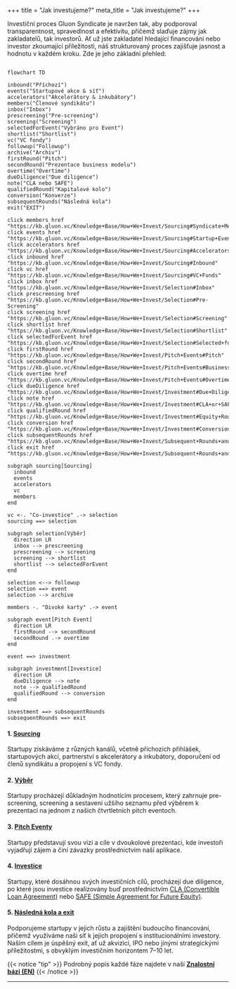+++
title = "Jak investujeme?"
meta_title = "Jak investujeme?"
+++

Investiční proces Gluon Syndicate je navržen tak, aby podporoval transparentnost, spravedlnost a efektivitu, přičemž slaďuje zájmy jak zakladatelů, tak investorů. Ať už jste zakladatel hledající financování nebo investor zkoumající příležitosti, náš strukturovaný proces zajišťuje jasnost a hodnotu v každém kroku. Zde je jeho základní přehled:


```mermaid

flowchart TD

inbound("Příchozí")
events("Startupové akce & síť")
accelerators("Akcelerátory & inkubátory")
members("Členové syndikátu")
inbox("Inbox")
prescreening("Pre-screening")
screening("Screening")
selectedForEvent("Vybráno pro Event")
shortlist("Shortlist")
vc("VC fondy")
followup("Followup")
archive("Archiv")
firstRound("Pitch")
secondRound("Prezentace business modelu")
overtime("Overtime")
dueDiligence("Due diligence")
note("CLA nebo SAFE")
qualifiedRound("Kapitalové kolo")
conversion("Konverze")
subsequentRounds("Následná kola")
exit("EXIT") 

click members href "https://kb.gluon.vc/Knowledge+Base/How+We+Invest/Sourcing#Syndicate+Members"
click events href "https://kb.gluon.vc/Knowledge+Base/How+We+Invest/Sourcing#Startup+Events+%26+Network"
click accelerators href "https://kb.gluon.vc/Knowledge+Base/How+We+Invest/Sourcing#Accelerators+%26+Incubators"
click inbound href "https://kb.gluon.vc/Knowledge+Base/How+We+Invest/Sourcing#Inbound"
click vc href "https://kb.gluon.vc/Knowledge+Base/How+We+Invest/Sourcing#VC+Funds"
click inbox href "https://kb.gluon.vc/Knowledge+Base/How+We+Invest/Selection#Inbox"
click prescreening href "https://kb.gluon.vc/Knowledge+Base/How+We+Invest/Selection#Pre-Screening"
click screening href "https://kb.gluon.vc/Knowledge+Base/How+We+Invest/Selection#Screening"
click shortlist href "https://kb.gluon.vc/Knowledge+Base/How+We+Invest/Selection#Shortlist"
click selectedForEvent href "https://kb.gluon.vc/Knowledge+Base/How+We+Invest/Selection#Selected+for+Event"
click firstRound href "https://kb.gluon.vc/Knowledge+Base/How+We+Invest/Pitch+Events#Pitch"
click secondRound href "https://kb.gluon.vc/Knowledge+Base/How+We+Invest/Pitch+Events#Business+Model+Presentation"
click overtime href "https://kb.gluon.vc/Knowledge+Base/How+We+Invest/Pitch+Events#Overtime"
click dueDiligence href "https://kb.gluon.vc/Knowledge+Base/How+We+Invest/Investment#Due+Diligence"
click note href "https://kb.gluon.vc/Knowledge+Base/How+We+Invest/Investment#CLA+or+SAFE"
click qualifiedRound href "https://kb.gluon.vc/Knowledge+Base/How+We+Invest/Investment#Equity+Round"
click conversion href "https://kb.gluon.vc/Knowledge+Base/How+We+Invest/Investment#Conversion"
click subsequentRounds href "https://kb.gluon.vc/Knowledge+Base/How+We+Invest/Subsequent+Rounds+and+Exit#Subsequent+Rounds"
click exit href "https://kb.gluon.vc/Knowledge+Base/How+We+Invest/Subsequent+Rounds+and+Exit#Exit"

subgraph sourcing[Sourcing]
  inbound
  events
  accelerators
  vc
  members
end

vc <-. "Co-investice" .-> selection
sourcing ==> selection

subgraph selection[Výběr]
  direction LR
  inbox --> prescreening
  prescreening --> screening
  screening --> shortlist
  shortlist --> selectedForEvent
end

selection <--> followup
selection ==> event
selection --> archive

members -. "Divoké karty" .-> event  

subgraph event[Pitch Event]
  direction LR
  firstRound --> secondRound
  secondRound .-> overtime
end

event ==> investment  

subgraph investment[Investice]
  direction LR
  dueDiligence --> note
  note --> qualifiedRound
  qualifiedRound --> conversion
end

investment ==> subsequentRounds
subsequentRounds ==> exit

```
 
#### 1. [Sourcing](https://kb.gluon.vc/Knowledge+Base/How+We+Invest/Sourcing)
Startupy získáváme z různých kanálů, včetně příchozích přihlášek, startupových akcí, partnerství s akcelerátory a inkubátory, doporučení od členů syndikátu a propojení s VC fondy.

#### 2. [Výběr](https://kb.gluon.vc/Knowledge+Base/How+We+Invest/Selection)
Startupy procházejí důkladným hodnotícím procesem, který zahrnuje pre-screening, screening a sestavení užšího seznamu před výběrem k prezentaci na jednom z našich čtvrtletních pitch eventoch.

#### 3. [Pitch Eventy](https://kb.gluon.vc/Knowledge+Base/How+We+Invest/Pitch+Events)
Startupy představují svou vizi a cíle v dvoukolové prezentaci, kde investoři vyjadřují zájem a činí závazky prostřednictvím naší aplikace.

#### 4. [Investice](https://kb.gluon.vc/Knowledge+Base/How+We+Invest/Investment)
Startupy, které dosáhnou svých investičních cílů, procházejí due diligence, po které jsou investice realizovány buď prostřednictvím [CLA (Convertible Loan Agreement)](https://kb.gluon.vc/Knowledge+Base/CLA+(Convertible+Loan+Agreement)) nebo [SAFE (Simple Agreement for Future Equity)](https://kb.gluon.vc/Knowledge+Base/SAFE+(Simple+Agreement+for+Future+Equity)).

#### 5. [Následná kola a exit](https://kb.gluon.vc/Knowledge+Base/How+We+Invest/Subsequent+Rounds+and+Exit)
Podporujeme startupy v jejich růstu a zajištění budoucího financování, přičemž využíváme naši síť k jejich propojení s institucionálními investory. Naším cílem je úspěšný exit, ať už akvizicí, IPO nebo jinými strategickými příležitostmi, s obvyklým investičním horizontem 7–10 let.

{{< notice "tip" >}}
Podrobný popis každé fáze najdete v naší **[Znalostní bázi (EN)](https://kb.gluon.vc/)**
{{< /notice >}}

---